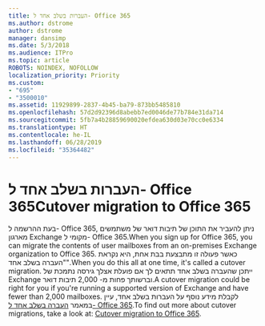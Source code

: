 ```yaml
---
title: העברות בשלב אחד ל- Office 365
ms.author: dstrome
author: dstrome
manager: dansimp
ms.date: 5/3/2018
ms.audience: ITPro
ms.topic: article
ROBOTS: NOINDEX, NOFOLLOW
localization_priority: Priority
ms.custom:
- "695"
- "3500010"
ms.assetid: 11929899-2837-4b45-ba79-873bb5485810
ms.openlocfilehash: 57d2d92396d8abebb7ed0046de77b784e31da714
ms.sourcegitcommit: 5fb7a4b28859690020efdea630d03e70cc0e6334
ms.translationtype: HT
ms.contentlocale: he-IL
ms.lasthandoff: 06/28/2019
ms.locfileid: "35364482"
---
```

# <a name="cutover-migrations-to-office-365"></a><span data-ttu-id="05bc8-102">העברות בשלב אחד ל- Office 365</span><span class="sxs-lookup"><span data-stu-id="05bc8-102">Cutover migration to Office 365</span></span>

<span data-ttu-id="05bc8-103">בעת ההרשמה ל- Office 365, ניתן להעביר את התוכן של תיבות דואר של משתמשים מארגון Exchange מקומי ל- Office 365.</span><span class="sxs-lookup"><span data-stu-id="05bc8-103">When you sign up for Office 365, you can migrate the contents of user mailboxes from an on-premises Exchange organization to Office 365.</span></span> <span data-ttu-id="05bc8-104">כאשר פעולה זו מתבצעת בבת אחת, היא נקראת "העברה בשלב אחד".</span><span class="sxs-lookup"><span data-stu-id="05bc8-104">When you do this all at one time, it's called a cutover migration.</span></span> <span data-ttu-id="05bc8-105">ייתכן שהעברה בשלב אחד תתאים לך אם פועלת אצלך גירסה נתמכת של Exchange וברשותך פחות מ- 2,000 תיבות דואר.</span><span class="sxs-lookup"><span data-stu-id="05bc8-105">A cutover migration could be right for you if you're running a supported version of Exchange and have fewer than 2,000 mailboxes.</span></span> <span data-ttu-id="05bc8-106">לקבלת מידע נוסף על העברות בשלב אחד, עיין במאמר [העברה בשלב אחד ל- Office 365](https://support.office.com/article/9496e93c-1e59-41a8-9bb3-6e8df0cd81b4.aspx).</span><span class="sxs-lookup"><span data-stu-id="05bc8-106">To find out more about cutover migrations, take a look at: [Cutover migration to Office 365](https://support.office.com/article/9496e93c-1e59-41a8-9bb3-6e8df0cd81b4.aspx).</span></span>
  